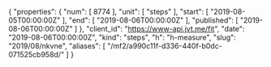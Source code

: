 {
  "properties": {
    "num": [
      8774
    ],
    "unit": [
      "steps"
    ],
    "start": [
      "2019-08-05T00:00:00Z"
    ],
    "end": [
      "2019-08-06T00:00:00Z"
    ],
    "published": [
      "2019-08-06T00:00:00Z"
    ]
  },
  "client_id": "https://www-api.jvt.me/fit",
  "date": "2019-08-06T00:00:00Z",
  "kind": "steps",
  "h": "h-measure",
  "slug": "2019/08/nkvne",
  "aliases": [
    "/mf2/a990c11f-d336-440f-b0dc-071525cb958d/"
  ]
}
